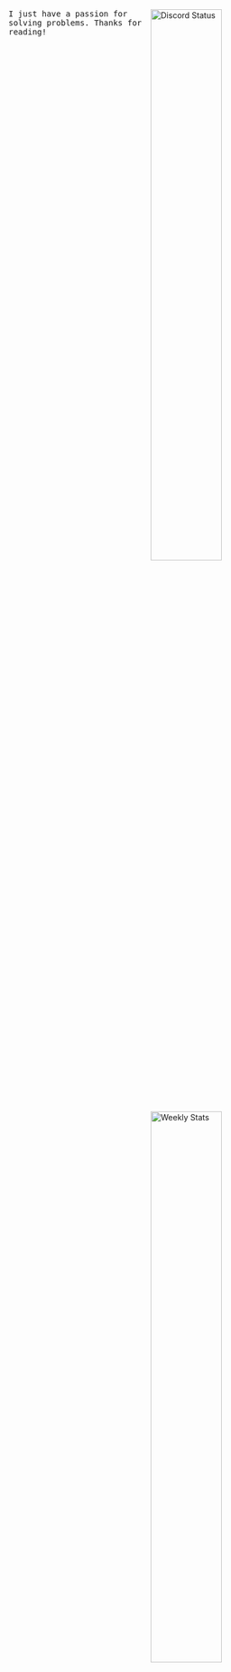 <a href="https://discord.com/users/908753224817852436" target="_blank">
	<img width="50%" align="right" alt="Discord Status" src="https://lanyard.cnrad.dev/api/908753224817852436?bg=1f1f1f&borderRadius=2px&idleMessage=probably%20debugging...&showDisplayName=true&hideTimestamp=false&hideProfile=false">
</a>

<a href="https://wakatime.com/@jayden309" target="_blank">
	<img width="50%" align="right" alt="Weekly Stats" src="https://github-readme-stats.vercel.app/api/wakatime?username=jayden309&border_radius=2px&theme=dark&bg_color=1f1f1f&border_color=1f1f1f&icon_color=58a6ff&show_icons=true&disable_animations=true&custom_title=Daily%20Stats&v=2">
</a>

<samp> 
I just have a passion for solving problems.
Thanks for reading!
</samp>
